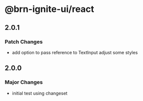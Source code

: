 # @brn-ignite-ui/react

## 2.0.1

### Patch Changes

- add option to pass reference to TextInput adjust some styles

## 2.0.0

### Major Changes

- initial test using changeset
